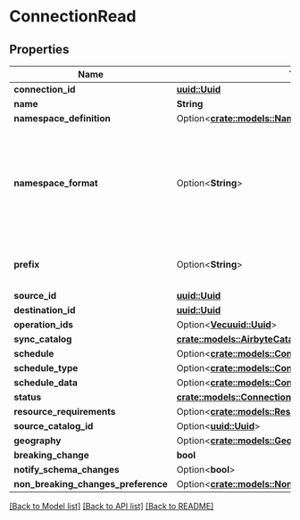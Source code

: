 # ConnectionRead

## Properties

Name | Type | Description | Notes
------------ | ------------- | ------------- | -------------
**connection_id** | [**uuid::Uuid**](uuid::Uuid.md) |  | 
**name** | **String** |  | 
**namespace_definition** | Option<[**crate::models::NamespaceDefinitionType**](NamespaceDefinitionType.md)> |  | [optional]
**namespace_format** | Option<**String**> | Used when namespaceDefinition is 'customformat'. If blank then behaves like namespaceDefinition = 'destination'. If \"${SOURCE_NAMESPACE}\" then behaves like namespaceDefinition = 'source'. | [optional]
**prefix** | Option<**String**> | Prefix that will be prepended to the name of each stream when it is written to the destination. | [optional]
**source_id** | [**uuid::Uuid**](uuid::Uuid.md) |  | 
**destination_id** | [**uuid::Uuid**](uuid::Uuid.md) |  | 
**operation_ids** | Option<[**Vec<uuid::Uuid>**](uuid::Uuid.md)> |  | [optional]
**sync_catalog** | [**crate::models::AirbyteCatalog**](AirbyteCatalog.md) |  | 
**schedule** | Option<[**crate::models::ConnectionSchedule**](ConnectionSchedule.md)> |  | [optional]
**schedule_type** | Option<[**crate::models::ConnectionScheduleType**](ConnectionScheduleType.md)> |  | [optional]
**schedule_data** | Option<[**crate::models::ConnectionScheduleData**](ConnectionScheduleData.md)> |  | [optional]
**status** | [**crate::models::ConnectionStatus**](ConnectionStatus.md) |  | 
**resource_requirements** | Option<[**crate::models::ResourceRequirements**](ResourceRequirements.md)> |  | [optional]
**source_catalog_id** | Option<[**uuid::Uuid**](uuid::Uuid.md)> |  | [optional]
**geography** | Option<[**crate::models::Geography**](Geography.md)> |  | [optional]
**breaking_change** | **bool** |  | 
**notify_schema_changes** | Option<**bool**> |  | [optional]
**non_breaking_changes_preference** | Option<[**crate::models::NonBreakingChangesPreference**](NonBreakingChangesPreference.md)> |  | [optional]

[[Back to Model list]](../README.md#documentation-for-models) [[Back to API list]](../README.md#documentation-for-api-endpoints) [[Back to README]](../README.md)


